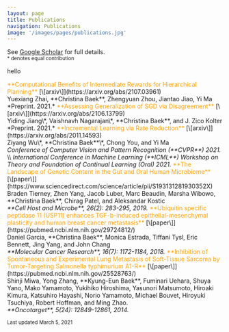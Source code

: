 ```yaml
---
layout: page
title: Publications
navigation: Publications
image: '/images/pages/publications.jpg'
---
```

See [Google Scholar](https://scholar.google.com/citations?user=8jVzL_YAAAAJ&hl=en) for full details.<br/>
<sub> * denotes equal contribution </sub>

hello

<span style="color:orange">
**Computational Benefits of Intermediate Rewards for Hierarchical Planning**
</span> [\[arxiv\]](https://arxiv.org/abs/2107.03961) <br/> Yuexiang Zhai, **Christina Baek**, Zhengyuan Zhou, Jiantao Jiao, Yi Ma <br/> *Preprint. 2021.*

<span style="color:orange">
**Assessing Generalization of SGD via Disagreement** </span> [\[arxiv\]](https://arxiv.org/abs/2106.13799) <br/> Yiding Jiang\*, Vaishnavh Nagarajan\*, **Christina Baek**, and J. Zico Kolter <br/> *Preprint. 2021.*

<span style="color:orange">
**Incremental Learning via Rate Reduction** </span>  [\[arxiv\]](https://arxiv.org/abs/2011.14593) <br/> Ziyang Wu\*, **Christina Baek**\*, Chong You, and Yi Ma <br/> <em> Conference of Computer Vision and Pattern Recognition (**CVPR**) 2021. </em> \\
<em> International Conference in Machine Learning (**ICML**) Workshop on Theory and Foundation of Continual Learning (Oral) 2021. </em>

<span style="color:orange">
**The Landscape of Genetic Content in the Gut and Oral Human Microbiome** </span> <br/> [\[paper\]](https://www.sciencedirect.com/science/article/pii/S193131281930352X) <br/> Braden Tierney, Zhen Yang, Jacob Luber, Marc Beaudin, Marsha Wibowo, **Christina Baek**, Chirag Patel, and Aleksandar Kostic <br/> <em>**Cell Host and Microbe**, 26(2): 283-295, 2019.</em>

<span style="color:orange">
**Ubiquitin specific peptidase 11 (USP11) enhances TGF-b-induced epithelial-mesenchymal plasticity and human breast cancer metastasis** </span>  [\[paper\]](https://pubmed.ncbi.nlm.nih.gov/29724812/) <br/> Daniel Garcia, **Christina Baek**, Monica Estrada, Tiffani Tysl, Eric Bennett, Jing Yang, and John Chang <br/> <em>**Molecular Cancer Research**, 16(7): 1172-1184, 2018.</em>

<span style="color:orange">
**Inhibition of Spontaneous and Experimental Lung Metastasis of Soft-Tissue Sarcoma by Tumor-Targeting Salmonella typhimurium A1-R** </span> [\[paper\]](https://pubmed.ncbi.nlm.nih.gov/25528763/) <br/> Shinji Miwa, Yong Zhang, **Kyung-Eun Baek**, Fuminari Uehara, Shuya Yano, Mako Yamamoto, Yukihiko Hiroshima, Yasunori Matsumoto, Hiroaki Kimura, Katsuhiro Hayashi, Norio Yamamoto, Michael Bouvet, Hiroyuki Tsuchiya, Robert Hoffman, and Ming Zhao. <br/> <em>**Oncotarget**, 5(24): 12849-12861, 2014.</em>



<sub> Last updated March 5, 2021 </sub>
